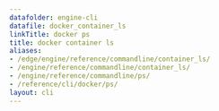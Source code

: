 ```yaml
---
datafolder: engine-cli
datafile: docker_container_ls
linkTitle: docker ps
title: docker container ls
aliases:
- /edge/engine/reference/commandline/container_ls/
- /engine/reference/commandline/container_ls/
- /engine/reference/commandline/ps/
- /reference/cli/docker/ps/
layout: cli
---
```


<!--
This page is automatically generated from Docker's source code. If you want to
suggest a change to the text that appears here, open a ticket or pull request
in the source repository on GitHub:

https://github.com/docker/cli
-->
